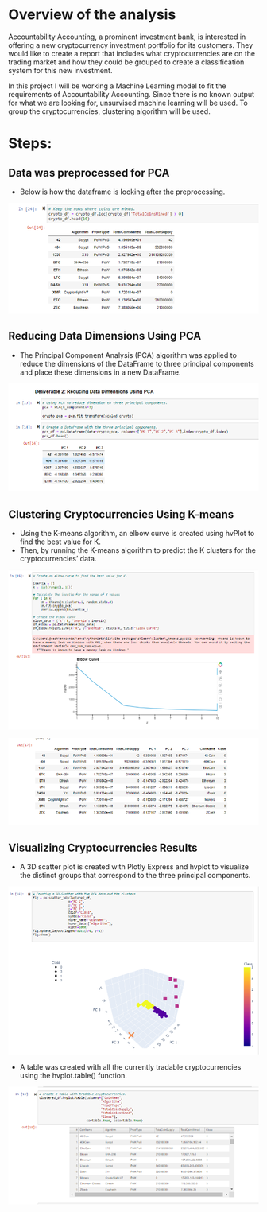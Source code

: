 # Overview of the analysis

Accountability Accounting, a prominent investment bank, is interested in offering a new cryptocurrency investment portfolio for its customers.
They would like to create a report that includes what cryptocurrencies are on the trading market and how they could be grouped to create a 
classification system for this new investment.

In this project I will be working a Machine Learning model to fit the requirements of Accountability Accounting. Since there is no known output
for what we are looking for, unsurvised machine learning will be used. To group the cryptocurrencies, clustering algorithm will be used.

# Steps:

## Data was preprocessed for PCA

- Below is how the dataframe is looking after the preprocessing.

![img2](images/img2.png)

## Reducing Data Dimensions Using PCA

- The Principal Component Analysis (PCA) algorithm was applied to reduce the dimensions of the DataFrame to three principal components and 
  place these dimensions in a new DataFrame.

![img1](images/img1.png)

## Clustering Cryptocurrencies Using K-means

- Using the K-means algorithm, an elbow curve is created using hvPlot to find the best value for K. 
- Then, by running the K-means algorithm to predict the K clusters for the cryptocurrencies’ data.

![img3](images/img3.png)

![img4](images/img4.png)

## Visualizing Cryptocurrencies Results

- A 3D scatter plot is created with Plotly Express and hvplot to visualize the distinct groups that correspond to the three principal 
  components.
  
![img5](images/img5.png)

- A table was created with all the currently tradable cryptocurrencies using the hvplot.table() function.

![img6](images/img6.png)


